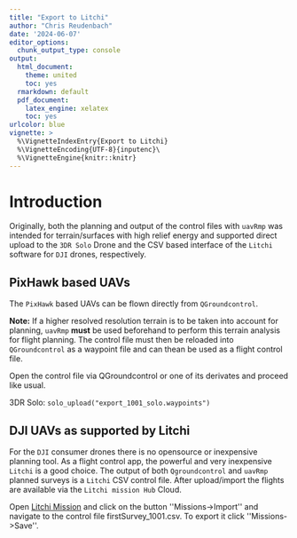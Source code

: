 ```yaml
---
title: "Export to Litchi"
author: "Chris Reudenbach"
date: '2024-06-07'
editor_options:
  chunk_output_type: console
output:
  html_document: 
    theme: united
    toc: yes
  rmarkdown: default
  pdf_document:
    latex_engine: xelatex
    toc: yes
urlcolor: blue
vignette: >
  %\VignetteIndexEntry{Export to Litchi}
  %\VignetteEncoding{UTF-8}{inputenc}\
  %\VignetteEngine{knitr::knitr}
---
```






# Introduction

Originally, both the planning and output of the control files with `uavRmp` was intended for terrain/surfaces with high relief energy and supported direct upload to the `3DR Solo` Drone and the CSV based interface of the `Litchi` software for `DJI` drones, respectively. 

## PixHawk based UAVs

The `PixHawk` based UAVs can be flown directly from `QGroundcontrol`. 

**Note:** If  a higher resolved resolution terrain is to be taken into account for planning, `uavRmp` **must** be used beforehand to perform this terrain analysis for flight planning. The control file must then be reloaded into `QGroundcontrol` as a waypoint file and can thean be used as a flight control file. 

Open the control file via QGroundcontrol or one of its derivates and proceed like usual. 

3DR Solo:
```solo_upload("export_1001_solo.waypoints")```

## DJI UAVs as supported by Litchi 
For the `DJI` consumer drones there is no opensource or inexpensive planning tool. As a flight control app, the powerful and very inexpensive `Litchi` is a good choice. The output of both `Qgroundcontrol` and `uavRmp` planned surveys is a `Litchi` CSV control file. After upload/import the flights are available via the `Litchi mission Hub` Cloud. 

Open [Litchi Mission](https://flylitchi.com/) and click on the button ''Missions->Import'' and navigate to the control file firstSurvey_1001.csv. To export it click ''Missions->Save''. 








